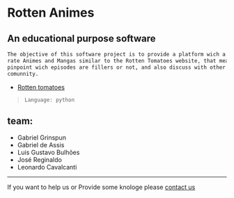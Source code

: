 # Rotten Animes

## An educational purpose software
```bash
The objective of this software project is to provide a platform wich a community can
rate Animes and Mangas similar to the Rotten Tomatoes website, that means review, rate,
pinpoint wich episodes are fillers or not, and also discuss with other members of the
comunnity.
```
* [Rotten tomatoes](https://www.rottentomatoes.com/)

> `Language: python`
>

## team:
* Gabriel Grinspun
* Gabriel de Assis 
* Luis Gustavo Bulhões
* José Reginaldo
* Leonardo Cavalcanti
***

If you want to help us or Provide some knologe please [contact us](gmail.com/gsg@cesar.school)

